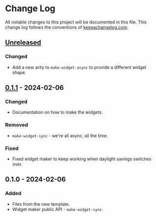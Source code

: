 # Change Log
All notable changes to this project will be documented in this file. This change log follows the conventions of [keepachangelog.com](http://keepachangelog.com/).

## [Unreleased]
### Changed
- Add a new arity to `make-widget-async` to provide a different widget shape.

## [0.1.1] - 2024-02-06
### Changed
- Documentation on how to make the widgets.

### Removed
- `make-widget-sync` - we're all async, all the time.

### Fixed
- Fixed widget maker to keep working when daylight savings switches over.

## 0.1.0 - 2024-02-06
### Added
- Files from the new template.
- Widget maker public API - `make-widget-sync`.

[Unreleased]: https://sourcehost.site/your-name/java-interop/compare/0.1.1...HEAD
[0.1.1]: https://sourcehost.site/your-name/java-interop/compare/0.1.0...0.1.1
